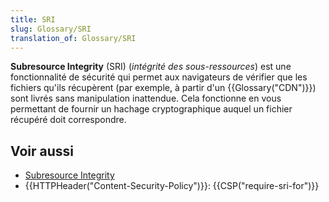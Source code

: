 ```yaml
---
title: SRI
slug: Glossary/SRI
translation_of: Glossary/SRI
---
```


**Subresource Integrity** (SRI) (_intégrité des sous-ressources_) est une fonctionnalité de sécurité qui permet aux navigateurs de vérifier que les fichiers qu'ils récupèrent (par exemple, à partir d'un {{Glossary("CDN")}}) sont livrés sans manipulation inattendue. Cela fonctionne en vous permettant de fournir un hachage cryptographique auquel un fichier récupéré doit correspondre.

## Voir aussi

- [Subresource Integrity](/fr/docs/Web/Security/Subresource_Integrity)
- {{HTTPHeader("Content-Security-Policy")}}: {{CSP("require-sri-for")}}

